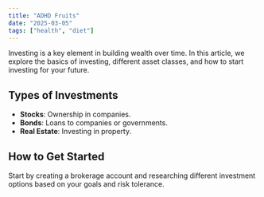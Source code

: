 ```yaml
---
title: "ADHD Fruits"
date: "2025-03-05"
tags: ["health", "diet"]
---
```

Investing is a key element in building wealth over time. In this article, we explore the basics of investing, different asset classes, and how to start investing for your future.

## Types of Investments
- **Stocks**: Ownership in companies.
- **Bonds**: Loans to companies or governments.
- **Real Estate**: Investing in property.

## How to Get Started
Start by creating a brokerage account and researching different investment options based on your goals and risk tolerance.
